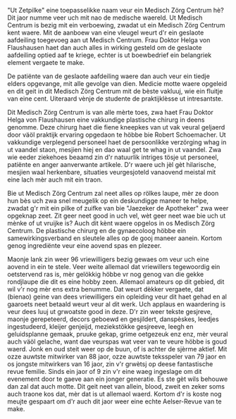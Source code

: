 ﻿"Ut Zetpilke" eine toepasselikke naam veur ein Medisch Zörg Centrum hè? 
Dit jaor numme veer uch mit nao de medische waereld. Ut Medisch Centrum is bezig mit ein verboewing, zwadat ut ein Medisch Zörg Centrum kent waere. 
Mit de aanboew van eine vleugel weurt d'r ein geslaote aafdeiling toegevoeg aan ut Medisch Centrum. 
Frau Doktor Helga von Flaushausen haet dan auch alles in wirking gesteld om de geslaote aafdeiling optied aaf te kriege, 
echter is ut boewbedrief ein belangriek element vergaete te make. 

De patiënte van de geslaote aafdeiling waere dan auch veur ein tiedje elders opgevange, mit alle gevolge van dien. 
Medicie motte waere opgeleid en dit geit in dit Medisch Zörg Centrum mit de bèste vakluuj, wie ein fluitje van eine cent. 
Uiteraard vènje de studente de praktijklèsse ut intresantste. 

Dit Medisch Zörg Centrum is van alle mèrte toes, zwa haet Frau Doktor Helga von Flaushausen eine vakkundige plastische chirurg in deens genomme. 
Deze chirurg haet die fiene kneepkes van ut vak veural geljaerd door väöl praktijk ervaring opgedaon te höbbe bie Robert Schoemacher. 
Ut vakkundige verplegend personeel haet de persoonlikke verzörging whag in ut vaandel staon, mesjien hiej en dao waal get te whag in ut vaandel. 
Zwa wie eeder ziekehoes beaamd zin d'r natuurlik intriges tösje ut personeel, patiënte en anger aanverwante artikele. 
D'r waere uch jèl gèt hilarische, mesjien waal herkenbare, situaties veurgesjoteld vanaovend meistal mit eine lach mèr auch mit ein traon. 

Bie ut Medisch Zörg Centrum zal neet alles op rölkes laupe, mèr ze doon hun bès uch zwa snel meugelik op ein deskundigge maneer te helpe, 
zwadat g'r mit ein pilke of zuifke van bie "Jaezeker de Apotheker" zwa weer opgeknap zeet. 
Zit geer neet good in uch vel, wèt geer neet wae bie uch ut mènke of ut vruijke is? Auch dit kènt waere opgelos in os Medisch Zörg Centrum. 
De plastische chirurg en de gynaecoloog höbbe ein samewirkingsverband en sleutele alles op de gooj maneer aanein. 
Kortom genog ingrediënte veur eine aovend spas en plezeer. 

Maonje lank zin weer 96 vriewilligers bezig gewaes om veur uch eine aovend in ein te stele. Veer weite allemaol dat vriewillers tegewoordig ein oetstervend ras is, mèr gelökkig höbbe vr nog genog van die gekke rondjlaupe die dit es eine hobby zeen. Allemaol amateurs op dit gebied, dit wil v'r nog mèr ens extra benumme. Dat weurt dèkker vergaete, dat (bienao) geine van dees vriewilligers ein opleiding veur dit haet gehad en al gaaroets neet betaald weurt veur al dit werk. 
Uch applaus en waardering is veur dees luuj ut grwoatste good in deze. D'r zin weer tekste gesjreve, maonje gerepeteerd, decors geboewd en gesjildert, danspèskes, leedjes ingestudeerd, kleijer genjeijd, meziekstökke gesjreeve, leegh en geluidsplanne gemaak, pruuke gekap, grime oetgezeuk enz enz, mèr veural auch väöl gelache, want dae veurspas wat veer van te veure höbbe is goud waerd. Jonk en oud steit weer op de buun, of is achter de sjèrme aktief. 
Mit ozze auwtste mitwirker van 88 jaor, ozze auwtste teksspeler van 79 jaor en os jongste mitwirkers van 16 jaor, zin v'r grwètsj op deese fantastische revue femilie. Sinds ein jaor of 9 zin v'r eine waeg ingeslage om dit evenement door te gaeve aan ein jonger generatie. Es ste gèt wils behouwe dan zal dat auch motte. Dit geit neet van allein, blood, zweit en zeker soms auch traone kos dat, mèr dat is ut allemaol waerd. Kortom d'r is koste nog meujte gespaart om d'r auch dit jaor weer eine echte Aelser-Revue van te make.